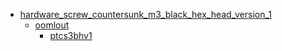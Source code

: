 * [hardware_screw_countersunk_m3_black_hex_head_version_1](hardware_screw_countersunk_m3_black_hex_head_version_1)
  * [oomlout](hardware_screw_countersunk_m3_black_hex_head_version_1/oomlout)
    * [ptcs3bhv1](hardware_screw_countersunk_m3_black_hex_head_version_1/oomlout/ptcs3bhv1)
